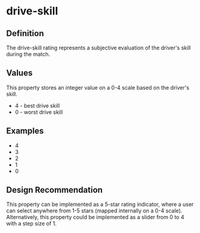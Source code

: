 # drive-skill

## Definition
The drive-skill rating represents a subjective evaluation of the driver's skill during the match.

## Values
This property stores an integer value on a 0-4 scale based on the driver's skill.
- 4 - best drive skill
- 0 - worst drive skill

## Examples
- 4
- 3
- 2
- 1
- 0

## Design Recommendation
This property can be implemented as a 5-star rating indicator, where a user can select anywhere from 1-5 stars (mapped internally on a 0-4 scale). Alternatively, this property could be implemented as a slider from 0 to 4 with a step size of 1.